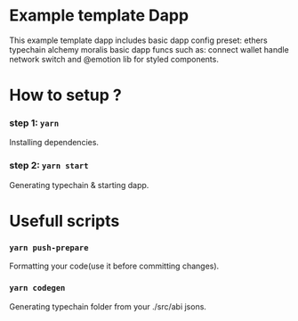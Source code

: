 # Example template Dapp 
This example template dapp includes basic dapp config preset:
    ethers
    typechain
    alchemy
    moralis
basic dapp funcs such as:
    connect wallet
    handle network switch 
and @emotion lib for styled components.

# How to setup ? 

### step 1: `yarn`
Installing dependencies.
### step 2: `yarn start`
Generating typechain & starting dapp.

# Usefull scripts 

### `yarn push-prepare`
Formatting your code(use it before committing changes).
### `yarn codegen`
Generating typechain folder from your ./src/abi jsons.


